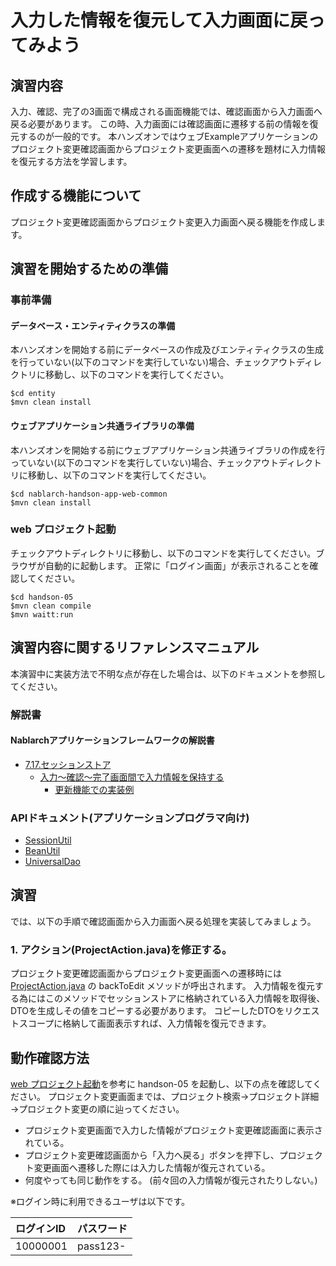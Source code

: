 入力した情報を復元して入力画面に戻ってみよう
===========================

## 演習内容
入力、確認、完了の3画面で構成される画面機能では、確認画面から入力画面へ戻る必要があります。
  この時、入力画面には確認画面に遷移する前の情報を復元するのが一般的です。
  本ハンズオンではウェブExampleアプリケーションのプロジェクト変更確認画面からプロジェクト変更画面への遷移を題材に入力情報を復元する方法を学習します。

## 作成する機能について

プロジェクト変更確認画面からプロジェクト変更入力画面へ戻る機能を作成します。

## 演習を開始するための準備

### 事前準備

#### データベース・エンティティクラスの準備
本ハンズオンを開始する前にデータベースの作成及びエンティティクラスの生成を行っていない(以下のコマンドを実行していない)場合、チェックアウトディレクトリに移動し、以下のコマンドを実行してください。

    $cd entity
    $mvn clean install

#### ウェブアプリケーション共通ライブラリの準備
本ハンズオンを開始する前にウェブアプリケーション共通ライブラリの作成を行っていない(以下のコマンドを実行していない)場合、チェックアウトディレクトリに移動し、以下のコマンドを実行してください。

    $cd nablarch-handson-app-web-common
    $mvn clean install

### web プロジェクト起動
チェックアウトディレクトリに移動し、以下のコマンドを実行してください。ブラウザが自動的に起動します。
正常に「ログイン画面」が表示されることを確認してください。

    $cd handson-05
    $mvn clean compile
    $mvn waitt:run

## 演習内容に関するリファレンスマニュアル
本演習中に実装方法で不明な点が存在した場合は、以下のドキュメントを参照してください。

### 解説書

#### Nablarchアプリケーションフレームワークの解説書
- [7.17.セッションストア](https://nablarch.github.io/docs/5u21/doc/application_framework/application_framework/libraries/session_store.html#session-store)
  - [入力～確認～完了画面間で入力情報を保持する](https://nablarch.github.io/docs/5u21/doc/application_framework/application_framework/libraries/session_store.html#session-store-input-data)
  	- [更新機能での実装例](https://nablarch.github.io/docs/5u21/doc/application_framework/application_framework/libraries/session_store/update_example.html#id1)

### APIドキュメント(アプリケーションプログラマ向け)
- [SessionUtil](https://nablarch.github.io/docs/5u21/publishedApi/nablarch-all/publishedApiDoc/programmer/nablarch/common/web/session/SessionUtil.html)
- [BeanUtil](https://nablarch.github.io/docs/5u21/publishedApi/nablarch-all/publishedApiDoc/programmer/nablarch/core/beans/BeanUtil.html)
- [UniversalDao](https://nablarch.github.io/docs/5u21/javadoc/nablarch/common/dao/UniversalDao.html)

## 演習
では、以下の手順で確認画面から入力画面へ戻る処理を実装してみましょう。

### 1. アクション(ProjectAction.java)を修正する。
プロジェクト変更確認画面からプロジェクト変更画面への遷移時には[ProjectAction.java](./src/main/java/com/nablarch/example/app/web/action/ProjectAction.java) の backToEdit メソッドが呼出されます。
  入力情報を復元する為にはこのメソッドでセッションストアに格納されている入力情報を取得後、DTOを生成しその値をコピーする必要があります。
  コピーしたDTOをリクエストスコープに格納して画面表示すれば、入力情報を復元できます。


## 動作確認方法
[web プロジェクト起動](#web-プロジェクト起動)を参考に handson-05 を起動し、以下の点を確認してください。
  プロジェクト変更画面までは、プロジェクト検索→プロジェクト詳細→プロジェクト変更の順に辿ってください。

- プロジェクト変更画面で入力した情報がプロジェクト変更確認画面に表示されている。
- プロジェクト変更確認画面から「入力へ戻る」ボタンを押下し、プロジェクト変更画面へ遷移した際には入力した情報が復元されている。
- 何度やっても同じ動作をする。 (前々回の入力情報が復元されたりしない。)

※ログイン時に利用できるユーザは以下です。

| ログインID | パスワード |
|:-------- |:---------|
| 10000001 | pass123- |

